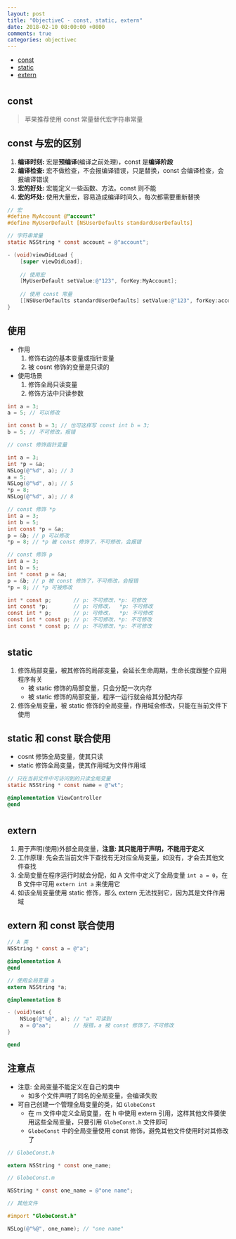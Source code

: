 ```yaml
---
layout: post
title: "ObjectiveC - const, static, extern"
date: 2018-02-10 08:00:00 +0800
comments: true
categories: objectivec
---
```


<!-- more -->

* [const](#const)
* [static](#static)
* [extern](#extern)

# <h2 id="const">const</h2>
> 苹果推荐使用 const 常量替代宏字符串常量

## const 与宏的区别
1. **编译时刻:** 宏是**预编译**(编译之前处理)，const 是**编译阶段**
2. **编译检查:** 宏不做检查，不会报编译错误，只是替换，const 会编译检查，会报编译错误
3. **宏的好处:** 宏能定义一些函数、方法。const 则不能
4. **宏的坏处:** 使用大量宏，容易造成编译时间久，每次都需要重新替换

```objectivec
// 宏
#define MyAccount @"account"
#define MyUserDefault [NSUserDefaults standardUserDefaults]

// 字符串常量
static NSString * const account = @"account";

- (void)viewDidLoad {
    [super viewDidLoad];
    
    // 使用宏
    [MyUserDefault setValue:@"123", forKey:MyAccount];
    
    // 使用 const 常量
    [[NSUserDefaults standardUserDefaults] setValue:@"123", forKey:account];
}
```

## 使用
- 作用
    1. 修饰右边的基本变量或指针变量
    2. 被 cosnt 修饰的变量是只读的
- 使用场景
    1. 修饰全局只读变量
    2. 修饰方法中只读参数

```objectivec
int a = 3;
a = 5; // 可以修改

int const b = 3; // 也可这样写 const int b = 3;
b = 5; // 不可修改，报错
```
```objectivec
// const 修饰指针变量

int a = 3;
int *p = &a;
NSLog(@"%d", a); // 3
a = 5;
NSLog(@"%d", a); // 5
*p = 8;
NSLog(@"%d", a); // 8

// const 修饰 *p
int a = 3;
int b = 5;
int const *p = &a;
p = &b; // p 可以修改
*p = 8; // *p 被 const 修饰了，不可修改，会报错

// const 修饰 p
int a = 3;
int b = 5;
int * const p = &a;
p = &b; // p 被 const 修饰了，不可修改，会报错
*p = 8; // *p 可被修改
```
```objectivec
int * const p;       // p: 不可修改，*p: 可修改
int const *p;        // p: 可修改，  *p: 不可修改
const int * p;       // p: 可修改，  *p: 不可修改
const int * const p; // p: 不可修改，*p: 不可修改
int const * const p; // p: 不可修改，*p: 不可修改
```

# <h2 id="static">static</h2>
1. 修饰局部变量，被其修饰的局部变量，会延长生命周期，生命长度跟整个应用程序有关
    - 被 static 修饰的局部变量，只会分配一次内存
    - 被 static 修饰的局部变量，程序一运行就会给其分配内存
2. 修饰全局变量，被 static 修饰的全局变量，作用域会修改，只能在当前文件下使用

## static 和 const 联合使用
- cosnt 修饰全局变量，使其只读
- static 修饰全局变量，使其作用域为文件作用域

```objectivec
// 只在当前文件中可访问到的只读全局变量
static NSString * const name = @"wt";

@implementation ViewController
@end
```



# <h2 id="extern">extern</h2>
1. 用于声明(使用)外部全局变量，**注意: 其只能用于声明，不能用于定义**
2. 工作原理: 先会去当前文件下查找有无对应全局变量，如没有，才会去其他文件查找
3. 全局变量在程序运行时就会分配，如 A 文件中定义了全局变量 `int a = 0`，在 B 文件中可用 `extern int a` 来使用它
4. 如该全局变量使用 static 修饰，那么 extern 无法找到它，因为其是文件作用域

## extern 和 const 联合使用
```objectivec
// A 类
NSString * const a = @"a";

@implementation A
@end
```
```objectivec
// 使用全局变量 a
extern NSString *a;

@implementation B

- (void)test {
    NSLog(@"%@", a); // "a" 可读到
    a = @"aa";       // 报错，a 被 const 修饰了，不可修改
}

@end
```

## 注意点
- 注意: 全局变量不能定义在自己的类中
    - 如多个文件声明了同名的全局变量，会编译失败
- 可自己创建一个管理全局变量的类，如 `GlobeConst`
    - 在 m 文件中定义全局变量，在 h 中使用 extern 引用，这样其他文件要使用这些全局变量，只要引用 `GlobeConst.h` 文件即可
    - `GlobeConst` 中的全局变量使用 const 修饰，避免其他文件使用时对其修改了

```objectivec
// GlobeConst.h

extern NSString * const one_name;
```
```objectivec
// GlobeConst.m

NSString * const one_name = @"one name";
```
```objectivec
// 其他文件

#import "GlobeConst.h"

NSLog(@"%@", one_name); // "one name"
```
